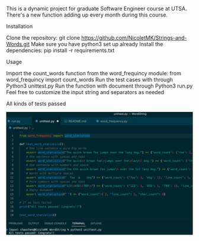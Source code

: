 This is a dynamic project for graduate Software Engineer course at UTSA.
There's a new function adding up every month during this course.

Installation

Clone the repository: git clone https://github.com/NicoletMK/Strings-and-Words.git
Make sure you have python3 set up already
Install the dependencies: pip install -r requirements.txt

Usage

Import the count_words function from the word_frequincy module: from word_frequincy import count_words
Run the test cases with through Python3 unittest.py
Run the function with document through Python3 run.py
Feel free to customize the input string and separators as needed

All kinds of tests passed

![Tests Result](https://github.com/NicoletMK/Strings-and-Words/blob/694ba7acfd13a5fab312837ae0bf153ddfd7c132/Tests%20Result.png)
